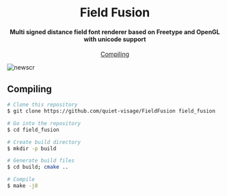 

<h1 align="center">
  Field Fusion
  <br>
</h1>

<h4 align="center">Multi signed distance field font renderer based on Freetype and OpenGL with unicode support</h4>

<p align="center">
  <a href="#compiling">Compiling</a> 
</p>

![newscr](https://github.com/user-attachments/assets/07a72d87-9f16-45e1-9813-244a2aa7452c)

## Compiling

```bash
# Clone this repository
$ git clone https://github.com/quiet-visage/FieldFusion field_fusion

# Go into the repository
$ cd field_fusion

# Create build directory
$ mkdir -p build

# Generate build files
$ cd build; cmake ..

# Compile
$ make -j8
```
